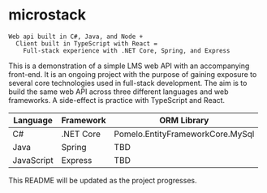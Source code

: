 # microstack
```
Web api built in C#, Java, and Node +
  Client built in TypeScript with React = 
    Full-stack experience with .NET Core, Spring, and Express
```
This is a demonstration of a simple LMS web API with an accompanying front-end. It is an ongoing project with the purpose of gaining exposure to several core technologies used in full-stack development. The aim is to build the same web API across three different languages and web frameworks. A side-effect is practice with TypeScript and React.

| Language | Framework | ORM Library |
|---|---|---|
| C# | .NET Core | Pomelo.EntityFrameworkCore.MySql |
| Java | Spring | TBD |
| JavaScript | Express | TBD |

This README will be updated as the project progresses.
